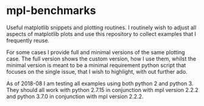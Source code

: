 # mpl-benchmarks
Useful matplotlib snippets and plotting routines.
I routinely wish to adjust all aspects of matplotlib plots and use this repository
to collect examples that I frequently reuse.

For some cases I provide full and minimal versions of the same plotting case.
The full version shows the custom version, how I use them, whilst the minimal
version is meant to be a minimal requirement python script that focuses on
the single issue, that I wish to highlight, with out further ado.

As of 2018-08 I am testing all examples using both python 2 and python 3.
They should all work with python 2.7.15 in conjunction with mpl version 2.2.2
and python 3.7.0  in conjunction with mpl version 2.2.2.

